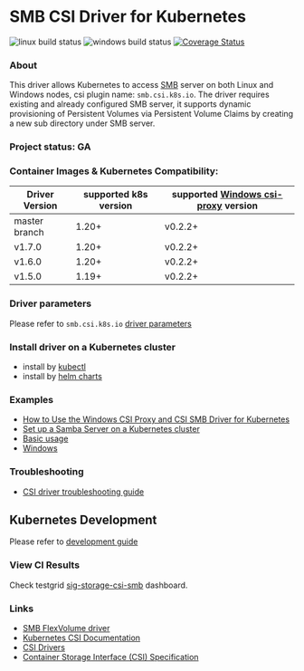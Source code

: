 # SMB CSI Driver for Kubernetes
![linux build status](https://github.com/kubernetes-csi/csi-driver-smb/actions/workflows/linux.yaml/badge.svg)
![windows build status](https://github.com/kubernetes-csi/csi-driver-smb/actions/workflows/windows.yaml/badge.svg)
[![Coverage Status](https://coveralls.io/repos/github/kubernetes-csi/csi-driver-smb/badge.svg?branch=master)](https://coveralls.io/github/kubernetes-csi/csi-driver-smb?branch=master)

### About
This driver allows Kubernetes to access [SMB](https://wiki.wireshark.org/SMB) server on both Linux and Windows nodes, csi plugin name: `smb.csi.k8s.io`. The driver requires existing and already configured SMB server, it supports dynamic provisioning of Persistent Volumes via Persistent Volume Claims by creating a new sub directory under SMB server.

### Project status: GA

### Container Images & Kubernetes Compatibility:
|Driver Version | supported k8s version | supported [Windows csi-proxy](https://github.com/kubernetes-csi/csi-proxy) version |
|---------------|-----------------------|-------------------------------------|
|master branch  | 1.20+                 | v0.2.2+                             |
|v1.7.0         | 1.20+                 | v0.2.2+                             |
|v1.6.0         | 1.20+                 | v0.2.2+                             |
|v1.5.0         | 1.19+                 | v0.2.2+                             |

### Driver parameters
Please refer to `smb.csi.k8s.io` [driver parameters](./docs/driver-parameters.md)

### Install driver on a Kubernetes cluster
 - install by [kubectl](./docs/install-smb-csi-driver.md)
 - install by [helm charts](./charts)
 
### Examples
 - [How to Use the Windows CSI Proxy and CSI SMB Driver for Kubernetes](https://www.phillipsj.net/posts/how-to-use-the-windows-csi-proxy-and-csi-smb-driver-for-kubernetes/)
 - [Set up a Samba Server on a Kubernetes cluster](./deploy/example/smb-provisioner/)
 - [Basic usage](./deploy/example/e2e_usage.md)
 - [Windows](./deploy/example/windows)

### Troubleshooting
 - [CSI driver troubleshooting guide](./docs/csi-debug.md) 

## Kubernetes Development
Please refer to [development guide](./docs/csi-dev.md)

### View CI Results
Check testgrid [sig-storage-csi-smb](https://testgrid.k8s.io/sig-storage-csi-other) dashboard.

### Links
 - [SMB FlexVolume driver](https://github.com/Azure/kubernetes-volume-drivers/tree/master/flexvolume/smb)
 - [Kubernetes CSI Documentation](https://kubernetes-csi.github.io/docs/)
 - [CSI Drivers](https://github.com/kubernetes-csi/drivers)
 - [Container Storage Interface (CSI) Specification](https://github.com/container-storage-interface/spec)

